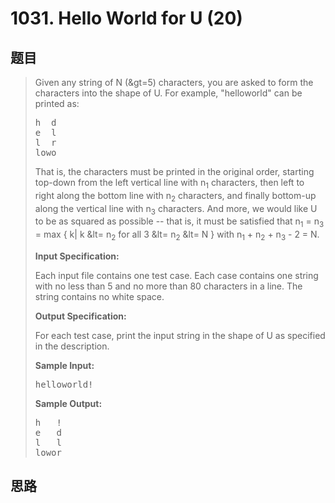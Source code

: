 <h1>1031. Hello World for U (20)</h1>

## 题目

> <div id="problemContent">
> <p>Given any string of N (&amp;gt=5) characters, you are asked to form the characters into the shape of U.  For example, "helloworld" can be printed as:</p><pre>
> h  d
> e  l
> l  r
> lowo
> </pre>
> 
> That is, the characters must be printed in the original order, starting top-down from the left vertical line with n<sub>1</sub> characters, then left to right along the bottom line with n<sub>2</sub> characters, and finally bottom-up along the vertical line with n<sub>3</sub> characters.  And more, we would like U to be as squared as possible -- that is, it must be satisfied that n<sub>1</sub> = n<sub>3</sub> = max { k| k &amp;lt= n<sub>2</sub> for all 3 &amp;lt= n<sub>2</sub> &amp;lt= N } with n<sub>1</sub> + n<sub>2</sub> + n<sub>3</sub> - 2 = N.
> 
> <p><b>
> Input Specification:
> </b></p>
> <p>Each input file contains one test case.  Each case contains one string with no less than 5 and no more than 80 characters in a line.  The string contains no white space.</p>
> <p><b>
> Output Specification:
> </b></p>
> <p>For each test case, print the input string in the shape of U as specified in the description.</p>
> <b>Sample Input:</b><pre>
> helloworld!
> </pre>
> <b>Sample Output:</b><pre>
> h   !
> e   d
> l   l
> lowor
> </pre>
> </div>

## 思路

